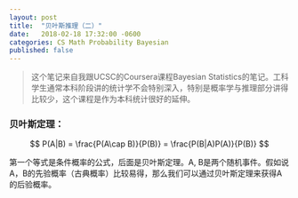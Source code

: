 ```yaml
---
layout: post
title:  "贝叶斯推理（二）"
date:   2018-02-18 17:32:00 -0600
categories: CS Math Probability Bayesian
published: false
---
```


<script src="https://cdnjs.cloudflare.com/ajax/libs/mathjax/2.7.0/MathJax.js?config=TeX-AMS-MML_HTMLorMML" type="text/javascript"></script>

>这个笔记来自我跟UCSC的Coursera课程Bayesian Statistics的笔记。工科学生通常本科阶段讲的统计学不会特别深入，特别是概率学与推理部分讲得比较少，这个课程是作为本科统计很好的延伸。


### 贝叶斯定理：

$$
P(A|B) = \frac{P(A\cap B)}{P(B)} = \frac{P(B|A)P(A)}{P(B)}
$$

第一个等式是条件概率的公式，后面是贝叶斯定理。A, B是两个随机事件。假如说A，B的先验概率（古典概率）比较易得，那么我们可以通过贝叶斯定理来获得A的后验概率。
